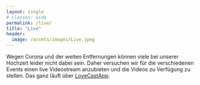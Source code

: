 ```yaml
---
layout: single
# classes: wide
permalink: /live/
title: "Live"
header:
  image: /assets/images/Live.jpeg
---
```


Wegen Corona und der weiten Entfernungen können viele bei unserer Hochzeit leider nicht dabei sein.
Daher versuchen wir für die verschiedenen Events einen live Videostream anzubieten und die Videos
zu Verfügung zu stellen. Das ganz läuft über [LoveCastApp](https://www.lovecastapp.com/).